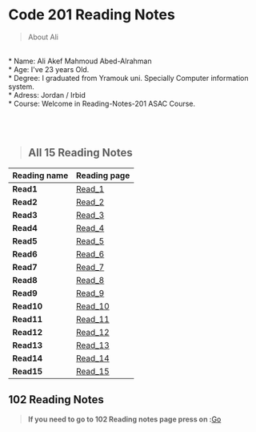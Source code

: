 # Code 201 Reading Notes

>About Ali 
<br>
* Name: Ali Akef Mahmoud Abed-Alrahman <br>
* Age: I've 23 years Old. <br>
* Degree: I graduated from Yramouk uni. Specially Computer information system. <br>
* Adress: Jordan / Irbid<br>
* Course: Welcome in Reading-Notes-201 ASAC Course.

<br><br>

>## All 15 Reading Notes 
Reading name     | Reading page
---------------- | ----------------------
**Read1**        | [Read_1](Read1.md)
**Read2**        | [Read_2](Read2.md)
**Read3**        | [Read_3](Read3.md)
**Read4**        | [Read_4](Read4.md)
**Read5**        | [Read_5](Read5.md)
**Read6**        | [Read_6](Read6.md)
**Read7**        | [Read_7](Read7.md)
**Read8**        | [Read_8](Read8.md)
**Read9**        | [Read_9](Read9.md)
**Read10**       | [Read_10](Read10.md)
**Read11**       | [Read_11](Read11.md)
**Read12**       | [Read_12](Read12.md)
**Read13**       | [Read_13](Read13.md)
**Read14**       | [Read_14](Read14.md)
**Read15**       | [Read_15](Read15.md)


## 102 Reading Notes
>**If you need to go to 102 Reading notes page press on :**[Go](https://alishiyyab.github.io/Reading-notes/)